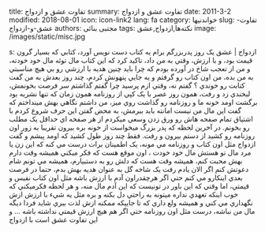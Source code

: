 title: تفاوت عشق و ازدواج
summary: تفاوت عشق و ازدواج
date: 2011-3-2
modified: 2018-08-01
icon:  icon-link2
lang: fa
category: خواندنیها
slug: تفاوت-عشق-و-ازدواج
authors: مجتبی بنائی
tags: نکته‌ها,ازدواج,عشق
image: /images/static/misc.jpg

s: ازدواج | عشق یک روز پدربزرگم برام يه کتاب دست نويس آورد، کتابي که بسيار گرون قيمت بود، و با ارزش، وقتي به من داد، تاکيد کرد که اين کتاب مال توئه مال خود خودته، و من از تعجب شاخ در آورده بودم که چرا بايد چنين هديه با ارزشي رو بي هيچ مناسبتي به من بده، من اون کتاب رو گرفتم و يه جايي پنهونش کردم،  چند روز بعدش به من گفت کتابت رو خوندي ؟ گفتم نه، وقتي ازم پرسيد چرا گفتم گذاشتم سر فرصت بخونمش، لبخندي زد و رفت، همون روز عصر با يک کپي از روزنامه همون زمان که تنها نشريه بود برگشت اومد خونه ما و روزنامه رو گذاشت روي ميز، من داشتم نگاهي بهش مينداختم که گفت اين مال من نيست امانته بايد ببرمش، به محض گفتن اين حرف شروع کردم با اشتياق تمام صفحه هاش رو ورق زدن وسعي ميکردم از هر صفحه اي حداقل يک مطلب رو بخونم.  در آخرين لحظه که پدر بزرگ ميخواست از خونه بره بيرون تقريبا به زور اون روزنامه رو کشيد از دستم بيرون و رفت. فقط چند روز طول کشيد که اومد پيشم و گفت ازدواج مثل اون کتاب و روزنامه مي مونه، يک اطمينان برات درست مي کنه که اين زن يا مرد مال تو هستش مال خود خودت ، اون موقع هست که فکر ميکني هميشه وقت دارم بهش محبت کنم، هميشه وقت هست که دلش رو به دستبيارم، هميشه مي تونم شام دعوتش کنم اگر الان يادم رفت يک شاخه گل به عنوان هديه بهش بدم، حتما در فرصت بعدي اينکارو مي کنم حتي اگر هرچقدراون آدم با ارزش باشه مثل اون کتاب نفيس و قيمتي، اما وقتي که اين باور در تونيست که اين آدم مال منه، و هر لحظه فکرميکني که خوب اينکه تعهدي نداره ميتونه به راحتي دل بکنه و بره مثل يه شيء با ارزش ازش نگهداري مي کني و هميشه ولع داري که تا جاييکه ممکنه ازش لذت ببري شايد فردا ديگه مال من نباشه، درست مثل اون روزنامه حتي اگر هم هيچ ارزش قيمتي نداشته باشه ...  و این تفاوت عشق است با ازدواج